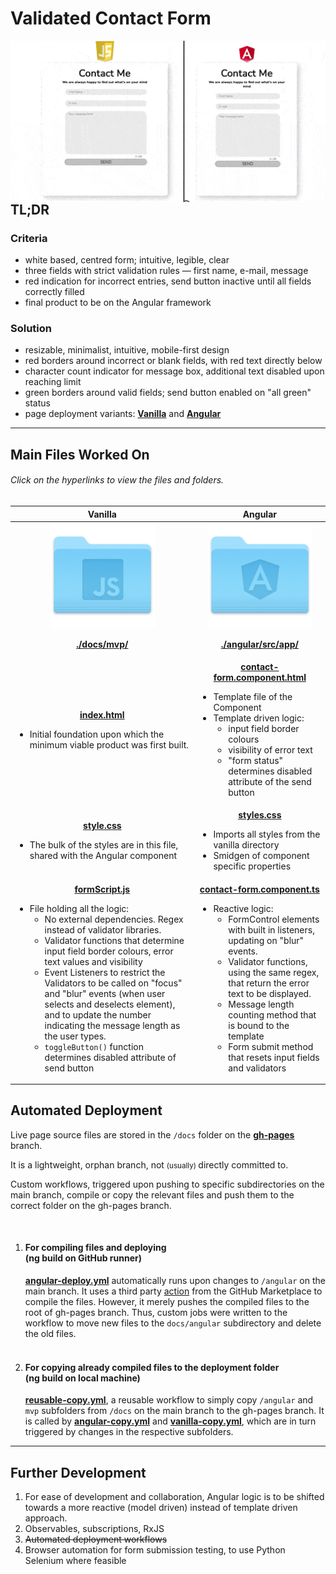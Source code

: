 <h1>Validated Contact Form</h1>

<img src="./readme-assets/form-resizing.gif" align="left"/>

<br>

<h2>TL;DR</h2>

<h3>Criteria</h3>

<ul>
  <li>white based, centred form; intuitive, legible, clear</li>
	<li>three fields with strict validation rules — first name, e-mail, message</li>
  <li>red indication for incorrect entries, send button inactive until all fields correctly filled</li>
  <li>final product to be on the Angular framework</li>
</ul>
<h3>Solution</h3>

<ul>
	<li>resizable, minimalist, intuitive, mobile-first design </li>
  <li>red borders around incorrect or blank fields, with red text directly below</li>
  <li>character count indicator for message box, additional text disabled upon reaching limit</li>
  <li>green borders around valid fields; send button enabled on "all green" status</li>
  <li>page deployment variants: <a href="https://schmwong.github.io/azalea-contact-page/mvp"><b>Vanilla</b></a>  and  <a href="https://schmwong.github.io/azalea-contact-page/angular/"><b>Angular</b></a></li>
</ul>


<hr>

<h2>Main Files Worked On</h2>

<h6>Click on the hyperlinks to view the files and folders.</h6>

<table>
  <thead align="center">
    <tr>
      <th>Vanilla</th>
      <th>Angular</th>
    </tr>
  </thead>
  <tbody align="center">
    <tr>
    	<td>
        <a href="https://github.com/schmwong/azalea-contact-page/tree/main/docs/mvp">
          <img src="./readme-assets/javascript-folder.png" height=168px />
          <p><b>./docs/mvp/</b></p>
        </a>
      </td>
      <td>
        <a href="https://github.com/schmwong/azalea-contact-page/tree/main/angular/src/app">
        	<img src="./readme-assets/angular-folder.png" height=168px />
          <p><b>./angular/src/app/</b></p>
        </a>
      </td>
    </tr>
    <tr>
    	<td>
        <a href="https://github.com/schmwong/azalea-contact-page/blob/main/docs/mvp/index.html">
          <b>index.html</b>
        </a>
				<ul align="left">
          <li>
            Initial foundation upon which the 
            minimum viable product was first built.
          </li>
        </ul>
      </td>
      <td>
        <a href="https://github.com/schmwong/azalea-contact-page/blob/main/angular/src/app/contact-form.component.html">
          <b>contact-form.component.html</b>
        </a>
        <ul align="left">
          <li>Template file of the Component</li>
          <li>Template driven logic:
            <ul>
              <li>input field border colours</li>
              <li>visibility of error text</li>
              <li>"form status" determines disabled attribute of the send button</li>
            </ul>
          </li>
        </ul>
      </td>		
    </tr>
    <tr>
      <td>
        <a href="https://github.com/schmwong/azalea-contact-page/blob/main/docs/mvp/style.css">
          <b>style.css</b>
        </a>
        <ul align="left">
        	<li>The bulk of the styles are in this file, shared with the Angular component</li>
        </ul>
      </td>
      <td>
        <a href="https://github.com/schmwong/azalea-contact-page/blob/main/angular/src/styles.css">
          <b>styles.css</b>
        </a>
        <ul align="left">
          <li>Imports all styles from the vanilla directory</li>
          <li>Smidgen of component specific properties</li>
        </ul>
      </td>
    </tr>
    <tr>
      <td>
        <a href="https://github.com/schmwong/azalea-contact-page/blob/main/docs/mvp/formScript.js">
          <b>formScript.js</b>
        </a>
        <ul align="left">
          <li>File holding all the logic:
          	<ul>
              <li>No external dependencies. Regex instead of validator libraries.</li>
              <li>
                Validator functions that determine input field border colours, error text values and visibility
              </li>
              <li>
                Event Listeners to restrict the Validators to be called on "focus" and "blur" events (when user selects and deselects element), and to update the number indicating the message length as the user types.
              </li>
              <li><code>toggleButton()</code> function determines disabled attribute of send button</li>
            </ul>
          </li>
        </ul>
      </td>
      <td>
        <a href="https://github.com/schmwong/azalea-contact-page/blob/main/angular/src/app/contact-form.component.ts">
          <b>contact-form.component.ts</b>
        </a>
        <ul align="left">
          <li>Reactive logic:
            <ul>
              <li>FormControl elements with built in listeners, updating on "blur" events.</li>
              <li>
                Validator functions, using the same regex, that return the 
                error text to be displayed.
              </li>
              <li>Message length counting method that is bound to the template</li>
              <li>Form submit method that resets input fields and validators</li>
            </ul>
          </li>
        </ul>
      </td>
    </tr>
  </tbody>
</table>



<h2>Automated Deployment</h2>

<p>Live page source files are stored in the  <code>/docs</code>  folder on the <a href="https://github.com/schmwong/azalea-contact-page/tree/gh-pages"><b>gh-pages</b></a> branch.</p>

<p> It is a lightweight, orphan branch, not <small> (usually) </small> directly committed to.</p>

<p>Custom workflows, triggered upon pushing to specific subdirectories on the main branch, compile or copy the relevant files and push them to the correct folder on the gh-pages branch.</p> <br>

<ol>
  <li>
    <h4>For compiling files and deploying <br>(ng build on GitHub runner)</h4>
    <a href="https://github.com/schmwong/azalea-contact-page/blob/main/.github/workflows/angular-deploy.yml"><b>angular-deploy.yml</b></a> automatically runs upon changes to <code>/angular</code> on the main branch. It uses a third party <a href="https://github.com/marketplace/actions/angular-deploy-gh-pages-actions">action</a> from the GitHub Marketplace to compile the files. However, it merely pushes the compiled files to the root of gh-pages branch. Thus, custom jobs were written to the workflow to move new files to the <code>docs/angular</code> subdirectory and delete the old files.
  </li>
  <br>
  <li>
    <h4>For copying already compiled files to the deployment folder <br>(ng build on local machine)</h4>
    <a href="https://github.com/schmwong/azalea-contact-page/blob/main/.github/workflows/reusable-copy.yml"><b>reusable-copy.yml</b></a>, a reusable workflow to simply copy <code>/angular</code> and <code>mvp</code> subfolders from <code>/docs</code> on the main branch to the gh-pages branch. It is called by <a href="https://github.com/schmwong/azalea-contact-page/blob/main/.github/workflows/angular-copy.yml"><b>angular-copy.yml</b></a> and <a href="https://github.com/schmwong/azalea-contact-page/blob/main/.github/workflows/vanilla-copy.yml"><b>vanilla-copy.yml</b></a>, which are in turn triggered by changes in the respective subfolders.
  </li>
</ol>



<hr>

<h2>Further Development</h2>

<ol>
  <li>
    For ease of development and collaboration,
    Angular logic is to be shifted towards a more reactive (model driven) instead of template driven approach.
  </li>
  <li>Observables, subscriptions, RxJS</li>
  <s><li>Automated deployment workflows</li></s>
  <li>Browser automation for form submission testing, to use Python Selenium where feasible</li>
</ol>


